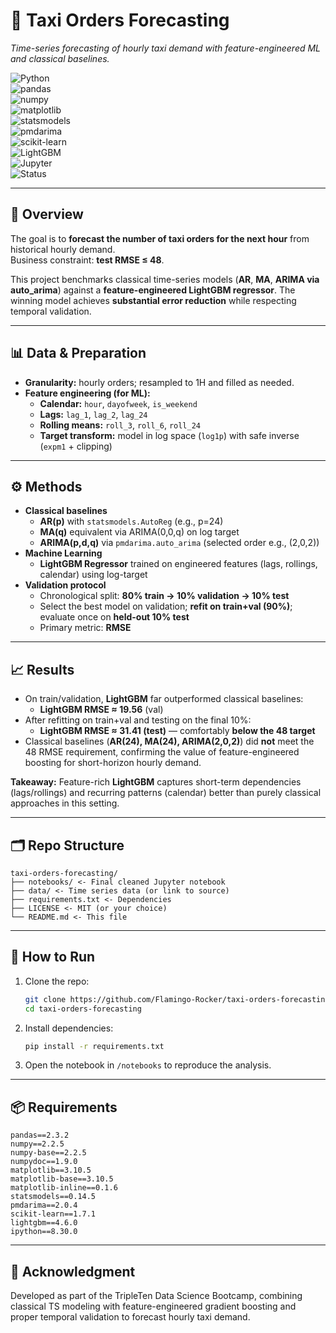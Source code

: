 # 🚕 Taxi Orders Forecasting
*Time-series forecasting of hourly taxi demand with feature-engineered ML and classical baselines.*

![Python](https://img.shields.io/badge/Python-3.10-blue?logo=python)  
![pandas](https://img.shields.io/badge/pandas-EDA-green?logo=pandas)  
![numpy](https://img.shields.io/badge/numpy-Numerical-blue?logo=numpy)  
![matplotlib](https://img.shields.io/badge/matplotlib-Visualization-orange?logo=matplotlib)  
![statsmodels](https://img.shields.io/badge/statsmodels-TS%20Models-lightgrey)  
![pmdarima](https://img.shields.io/badge/pmdarima-ARIMA-blue)  
![scikit-learn](https://img.shields.io/badge/scikit--learn-ML-orange?logo=scikit-learn)  
![LightGBM](https://img.shields.io/badge/LightGBM-Gradient%20Boosting-green)  
![Jupyter](https://img.shields.io/badge/Jupyter-Notebook-orange?logo=jupyter)  
![Status](https://img.shields.io/badge/Status-Completed-brightgreen)

---

## 📌 Overview
The goal is to **forecast the number of taxi orders for the next hour** from historical hourly demand.  
Business constraint: **test RMSE ≤ 48**.

This project benchmarks classical time-series models (**AR**, **MA**, **ARIMA via auto_arima**) against a **feature-engineered LightGBM regressor**. The winning model achieves **substantial error reduction** while respecting temporal validation.

---

## 📊 Data & Preparation
- **Granularity:** hourly orders; resampled to 1H and filled as needed.  
- **Feature engineering (for ML):**
  - **Calendar:** `hour`, `dayofweek`, `is_weekend`
  - **Lags:** `lag_1`, `lag_2`, `lag_24`
  - **Rolling means:** `roll_3`, `roll_6`, `roll_24`
  - **Target transform:** model in log space (`log1p`) with safe inverse (`expm1` + clipping)

---

## ⚙️ Methods
- **Classical baselines**
  - **AR(p)** with `statsmodels.AutoReg` (e.g., p=24)
  - **MA(q)** equivalent via ARIMA(0,0,q) on log target
  - **ARIMA(p,d,q)** via `pmdarima.auto_arima` (selected order e.g., (2,0,2))
- **Machine Learning**
  - **LightGBM Regressor** trained on engineered features (lags, rollings, calendar) using log-target
- **Validation protocol**
  - Chronological split: **80% train → 10% validation → 10% test**
  - Select the best model on validation; **refit on train+val (90%)**; evaluate once on **held-out 10% test**
  - Primary metric: **RMSE**

---

## 📈 Results
- On train/validation, **LightGBM** far outperformed classical baselines:  
  - **LightGBM RMSE ≈ 19.56** (val)  
- After refitting on train+val and testing on the final 10%:  
  - **LightGBM RMSE ≈ 31.41 (test)** — comfortably **below the 48 target**  
- Classical baselines (**AR(24), MA(24), ARIMA(2,0,2)**) did **not** meet the 48 RMSE requirement, confirming the value of feature-engineered boosting for short-horizon hourly demand.

**Takeaway:** Feature-rich **LightGBM** captures short-term dependencies (lags/rollings) and recurring patterns (calendar) better than purely classical approaches in this setting.

---

## 🗂 Repo Structure
```
taxi-orders-forecasting/
├── notebooks/ <- Final cleaned Jupyter notebook
├── data/ <- Time series data (or link to source)
├── requirements.txt <- Dependencies
├── LICENSE <- MIT (or your choice)
└── README.md <- This file
```

---

## 🚀 How to Run
1. Clone the repo:
    ```bash
    git clone https://github.com/Flamingo-Rocker/taxi-orders-forecasting.git
    cd taxi-orders-forecasting
2. Install dependencies:
    ```bash
    pip install -r requirements.txt
3. Open the notebook in `/notebooks` to reproduce the analysis.

---

## 📦 Requirements
```
pandas==2.3.2
numpy==2.2.5
numpy-base==2.2.5            
numpydoc==1.9.0            
matplotlib==3.10.5           
matplotlib-base==3.10.5           
matplotlib-inline==0.1.6
statsmodels==0.14.5
pmdarima==2.0.4
scikit-learn==1.7.1 
lightgbm==4.6.0
ipython==8.30.0
```

---

## 🙏 Acknowledgment
Developed as part of the TripleTen Data Science Bootcamp, combining classical TS modeling with feature-engineered gradient boosting and proper temporal validation to forecast hourly taxi demand.